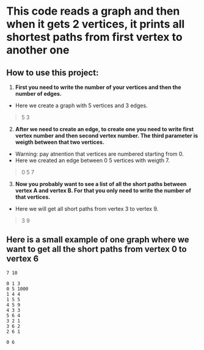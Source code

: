 # This code reads a graph and then when it gets 2 vertices, it prints all shortest paths from first vertex to another one

## How to use this project:
1) **First you need to write the number of your vertices and then the number of edges.**
* Here we create a graph with 5 vertices and 3 edges.
>5 3
2) **After we need to create an edge, to create one you need to write first vertex number and then second vertex number. The third parameter is weigth between that two vertices.**
* Warning: pay atnention that vertices are numbered starting from 0.
* Here we created an edge between 0 5 vertices with weigth 7.
>0 5 7
3) **Now you probably want to see a list of all the short paths between vertex A and vertex B. For that you only need to write the number of that vertices.**
* Here we will get all short paths from vertex 3 to  vertex 9.
>3 9

## Here is a small example of one graph where we want to get all the short paths from vertex 0 to vertex 6

```
7 10

0 1 3
0 5 1000
1 4 4
1 5 5
4 5 9
4 3 3
5 6 4
3 2 1
3 6 2
2 6 1

0 6
```
